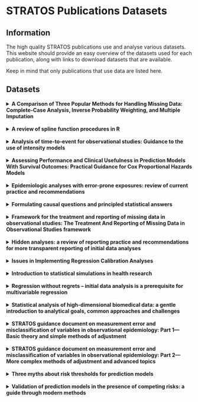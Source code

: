 # STRATOS Publications Datasets

## Information
The high quality STRATOS publications use and analyse various datasets. This website should provide an easy overview of the datasets used for each publication, along with links to download datasets that are available.

Keep in mind that only publications that use data are listed here.

## Datasets

<!-- Publication --> 
<details>
  <summary><strong>A Comparison of Three Popular Methods for Handling Missing Data: Complete-Case Analysis, Inverse Probability Weighting, and Multiple Imputation</strong></summary>
  <br>

  <a href=https://www.stratos-initiative.org/sites/default/files/2022-10/00491241221113873.pdf>Publication Link</a>
  <br>
  The Dataset is from the Youth Cohort Time Series for England, Wales and Scotland, 1984-2002
  <br>
  https://beta.ukdataservice.ac.uk/datacatalogue/studies/study?id=5765

</details>

<br>
<!-- Publication --> 
<details>
  <summary><strong>A review of spline function procedures in R</strong></summary>
  <br>

  <a href="https://test1.drupaltest.imbi.uni-freiburg.de/sites/default/files/2021-10/Perperoglou-Review%20of%20spline%20function%20procedures%20in%20R.pdf">Publication Link</a>
  
</details>

<br>
<!-- Publication --> 
<details>
  <summary><strong>Analysis of time‐to‐event for observational studies: Guidance to the use of intensity models</strong></summary>
  <br>

  <a href="https://onlinelibrary.wiley.com/doi/full/10.1002/sim.8757">Publication Link</a>
  
</details>

<br>
<!-- Publication --> 
<details>
  <summary><strong>Assessing Performance and Clinical Usefulness in Prediction Models With Survival Outcomes: Practical Guidance for Cox Proportional Hazards Models</strong></summary>
  <br>

  <a href="https://stratos-initiative.org/sites/default/files/2023-07/McLernonetal-2023.pdf">Publication Link</a>
  
</details>

<br>
<!-- Publication --> 
<details>
  <summary><strong>Epidemiologic analyses with error-prone exposures: review of current practice and recommendations</strong></summary>
  <br>

  <a href="https://www.sciencedirect.com/science/article/pii/S104727971830156X?via%3Dihub">Publication Link</a>
  
</details>

<br>
<!-- Publication --> 
<details>
  <summary><strong>Formulating causal questions and principled statistical answers</strong></summary>
  <br>

  <a href="https://onlinelibrary.wiley.com/doi/10.1002/sim.8741">Publication Link</a>
  
</details>

<br>
<!-- Publication --> 
<details>
  <summary><strong>Framework for the treatment and reporting of missing data in observational studies: The Treatment And Reporting of Missing Data in Observational Studies framework</strong></summary>
  <br>

  <a href="https://www.stratos-initiative.org/sites/default/files/2021-03/Lee_2020_new%281%29.pdf">Publication Link</a>
  
</details>

<br>
<!-- Publication --> 
<details>
  <summary><strong>Hidden analyses: a review of reporting practice and recommendations for more transparent reporting of initial data analyses</strong></summary>
  <br>

  <a href="https://test1.drupaltest.imbi.uni-freiburg.de/sites/default/files/2021-10/Huebneretal-2020.pdf">Publication Link</a>
  
</details>

<br>
<!-- Publication --> 
<details>
  <summary><strong>Issues in Implementing Regression Calibration Analyses</strong></summary>
  <br>

  <a href="https://academic.oup.com/aje/article/192/8/1406/7135817?login=true">Publication Link</a>
  
</details>

<br>
<!-- Publication --> 
<details>
  <summary><strong>Introduction to statistical simulations in health research</strong></summary>
  <br>

  <a href="https://www.stratos-initiative.org/sites/default/files/2021-09/e039921.full_.pdf">Publication Link</a>
  
</details>

<br>
<!-- Publication --> 
<details>
  <summary><strong>Regression without regrets – initial data analysis is a prerequisite for multivariable regression</strong></summary>
  <br>

  <a href="https://bmcmedresmethodol.biomedcentral.com/articles/10.1186/s12874-024-02294-3">Publication Link</a>
  
</details>

<br>
<!-- Publication --> 
<details>
  <summary><strong>Statistical analysis of high-dimensional biomedical data: a gentle introduction to analytical goals, common approaches and challenges</strong></summary>
  <br>

  <a href="https://bmcmedicine.biomedcentral.com/articles/10.1186/s12916-023-02858-y">Publication Link</a>
  
</details>

<br>
<!-- Publication --> 
<details>
  <summary><strong>STRATOS guidance document on measurement error and misclassification of variables in observational epidemiology: Part 1—Basic theory and simple methods of adjustment</strong></summary>
  <br>

  <a href="https://test1.drupaltest.imbi.uni-freiburg.de/sites/default/files/2021-10/Keoghetal-2020.pdf">Publication Link</a>
  
</details>

<br>
<!-- Publication --> 
<details>
  <summary><strong>STRATOS guidance document on measurement error and misclassification of variables in observational epidemiology: Part 2—More complex methods of adjustment and advanced topics</strong></summary>
  <br>

  <a href="https://test1.drupaltest.imbi.uni-freiburg.de/sites/default/files/2021-10/Shawetal-2020.pdf">Publication Link</a>
  
</details>

<br>
<!-- Publication --> 
<details>
  <summary><strong>Three myths about risk thresholds for prediction models</strong></summary>
  <br>

  <a href="https://test1.drupaltest.imbi.uni-freiburg.de/sites/default/files/2021-10/Wynants-Three%20myths-BMCmed.pdf">Publication Link</a>
  
</details>

<br>
<!-- Publication --> 
<details>
  <summary><strong>Validation of prediction models in the presence of competing risks: a guide through modern methods</strong></summary>
  <br>

  <a href="https://stratos-initiative.org/sites/default/files/2022-06/bmj-2021-069249.full_.pdf">Publication Link</a>
  
</details>
